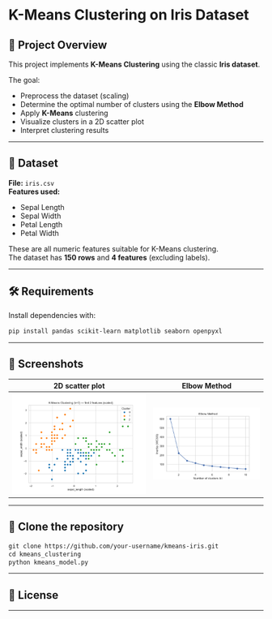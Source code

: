 # K-Means Clustering on Iris Dataset

## 📌 Project Overview
This project implements **K-Means Clustering** using the classic **Iris dataset**. 

The goal:
- Preprocess the dataset (scaling)
- Determine the optimal number of clusters using the **Elbow Method**
- Apply **K-Means** clustering
- Visualize clusters in a 2D scatter plot
- Interpret clustering results

---

## 📂 Dataset
**File:** `iris.csv`  
**Features used:**
- Sepal Length
- Sepal Width
- Petal Length
- Petal Width  

These are all numeric features suitable for K-Means clustering.  
The dataset has **150 rows** and **4 features** (excluding labels).

---

## 🛠️ Requirements
Install dependencies with:
```bash
pip install pandas scikit-learn matplotlib seaborn openpyxl
```
---

## 📸 Screenshots

|  2D scatter plot | Elbow Method |
|------------------|-----------------|
| ![](./screenshots/clustering.png) | ![](./screenshots/Graph.png) |

---

## 🚀 Clone the repository
```
git clone https://github.com/your-username/kmeans-iris.git
cd kmeans_clustering
python kmeans_model.py
```
---

## 📜 License


---
